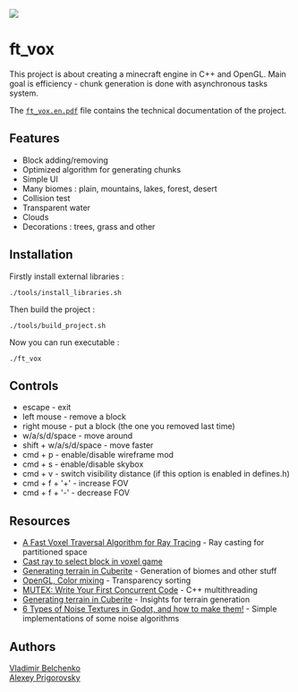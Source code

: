 ![](resources/gifs/demo.gif)

# ft_vox

This project is about creating a minecraft engine in C++ and OpenGL.
Main goal is efficiency - chunk generation is done with asynchronous tasks system.

The [`ft_vox.en.pdf`](/ft_vox/ft_vox.en.pdf) file contains the technical documentation of the project.

## Features

* Block adding/removing
* Optimized algorithm for generating chunks
* Simple UI
* Many biomes : plain, mountains, lakes, forest, desert
* Collision test
* Transparent water
* Clouds
* Decorations : trees, grass and other

## Installation

Firstly install external libraries : 
```
./tools/install_libraries.sh
```

Then build the project :
```
./tools/build_project.sh
```

Now you can run executable :
```
./ft_vox
```

## Controls

* escape - exit
* left mouse - remove a block
* right mouse - put a block (the one you removed last time)
* w/a/s/d/space - move around
* shift + w/a/s/d/space - move faster
* cmd + p - enable/disable wireframe mod
* cmd + s - enable/disable skybox
* cmd + v - switch visibility distance (if this option is enabled in defines.h)
* cmd + f + '+' - increase FOV
* cmd + f + '-' - decrease FOV

## Resources

* [A Fast Voxel Traversal Algorithm for Ray Tracing](http://www.cse.yorku.ca/~amana/research/grid.pdf) - Ray casting for partitioned space
* [Cast ray to select block in voxel game](https://gamedev.stackexchange.com/questions/47362/cast-ray-to-select-block-in-voxel-game) 
* [Generating terrain in Cuberite](http://mc-server.xoft.cz/docs/Generator.html) - Generation of biomes and other stuff
* [OpenGL, Color mixing](https://habr.com/ru/post/343096/) - Transparency sorting
* [MUTEX: Write Your First Concurrent Code](https://medium.com/swlh/c-mutex-write-your-first-concurrent-code-69ac8b332288) - C++ multithreading
* [Generating terrain in Cuberite](http://mc-server.xoft.cz/docs/Generator.html) - Insights for terrain generation
* [6 Types of Noise Textures in Godot, and how to make them!](https://www.youtube.com/watch?v=ybbJz6C9YYA) - Simple implementations of some noise algorithms 

## Authors
[Vladimir Belchenko](https://github.com/bshanae "bshanae") </br>
[Alexey Prigorovsky](https://github.com/Lyahasik "Lyahasik")
